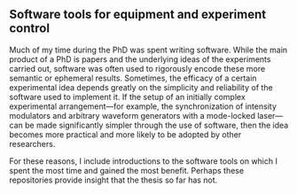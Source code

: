 ## Software tools for equipment and experiment control

Much of my time during the PhD was spent writing software. While the main product of a PhD is papers and the underlying ideas of the experiments carried out, software was often used to rigorously encode these more semantic or ephemeral results. Sometimes, the efficacy of a certain experimental idea depends greatly on the simplicity and reliability of the software used to implement it. If the setup of an initially complex experimental arrangement—for example, the synchronization of intensity modulators and arbitrary waveform generators with a mode-locked laser—can be made significantly simpler through the use of software, then the idea becomes more practical and more likely to be adopted by other researchers.

For these reasons, I include introductions to the software tools on which I spent the most time and gained the most benefit. Perhaps these repositories provide insight that the thesis so far has not.
